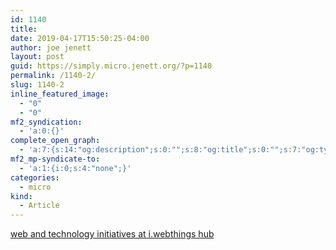 ```yaml
---
id: 1140
title: 
date: 2019-04-17T15:50:25-04:00
author: joe jenett
layout: post
guid: https://simply.micro.jenett.org/?p=1140
permalink: /1140-2/
slug: 1140-2
inline_featured_image:
  - "0"
  - "0"
mf2_syndication:
  - 'a:0:{}'
complete_open_graph:
  - 'a:7:{s:14:"og:description";s:0:"";s:8:"og:title";s:0:"";s:7:"og:type";s:0:"";s:12:"twitter:card";s:7:"summary";s:15:"twitter:creator";s:0:"";s:19:"twitter:description";s:0:"";s:8:"og:image";s:0:"";}'
mf2_mp-syndicate-to:
  - 'a:1:{i:0;s:4:"none";}'
categories:
  - micro
kind:
  - Article
---
```

[web and technology initiatives at i.webthings hub](https://iwebthings.jenett.org/web-and-technology-initiatives/ "web and technology initiatives at i.webthings hub")